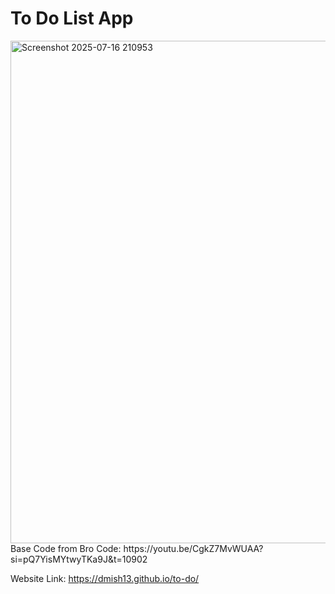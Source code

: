 # To Do List App

<img width="1892" height="804" alt="Screenshot 2025-07-16 210953" src="https://github.com/user-attachments/assets/ec1a862a-dc66-479b-a8a5-c775f016dc9f" />
Base Code from Bro Code: https://youtu.be/CgkZ7MvWUAA?si=pQ7YisMYtwyTKa9J&t=10902


Website Link: https://dmish13.github.io/to-do/

